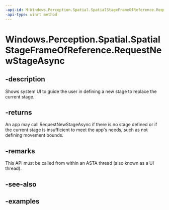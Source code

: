```yaml
---
-api-id: M:Windows.Perception.Spatial.SpatialStageFrameOfReference.RequestNewStageAsync
-api-type: winrt method
---
```


<!-- Method syntax.
public IAsyncOperation<SpatialStageFrameOfReference> SpatialStageFrameOfReference.RequestNewStageAsync()
-->

# Windows.Perception.Spatial.SpatialStageFrameOfReference.RequestNewStageAsync


## -description

Shows system UI to guide the user in defining a new stage to replace the current stage.

## -returns

An app may call RequestNewStageAsync if there is no stage defined or if the current stage is insufficient to meet the app's needs, such as not defining movement bounds.

## -remarks

This API must be called from within an ASTA thread (also known as a UI thread).

## -see-also

## -examples

